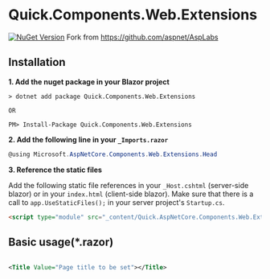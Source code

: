 # Quick.Components.Web.Extensions
[![NuGet Version](http://img.shields.io/nuget/v/Quick.AspNetCore.Components.Web.Extensions.svg?style=flat)](https://www.nuget.org/packages/Quick.AspNetCore.Components.Web.Extensions/)
Fork from https://github.com/aspnet/AspLabs


## Installation
**1. Add the nuget package in your Blazor project**
```
> dotnet add package Quick.Components.Web.Extensions

OR

PM> Install-Package Quick.Components.Web.Extensions
```

**2. Add the following line in your `_Imports.razor`**
```csharp
@using Microsoft.AspNetCore.Components.Web.Extensions.Head
```

**3. Reference the static files**

Add the following static file references in your `_Host.cshtml` (server-side blazor) or in your `index.html` (client-side blazor). 
Make sure that there is a call to `app.UseStaticFiles();` in your server project's `Startup.cs`.

```html
<script type="module" src="_content/Quick.AspNetCore.Components.Web.Extensions/headManager.js"></script>
```

## Basic usage(*.razor)

```xml

<Title Value="Page title to be set"></Title>

```